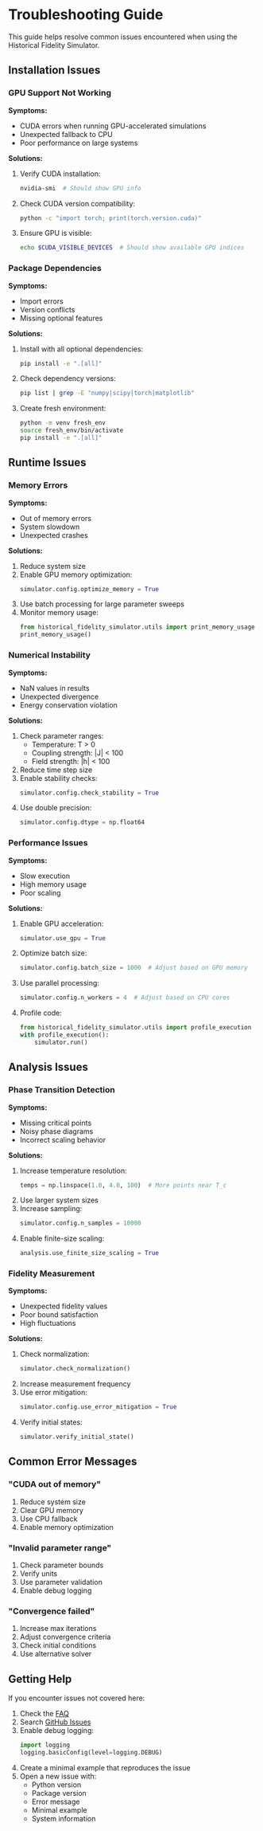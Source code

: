 # Troubleshooting Guide

This guide helps resolve common issues encountered when using the Historical Fidelity Simulator.

## Installation Issues

### GPU Support Not Working

**Symptoms:**
- CUDA errors when running GPU-accelerated simulations
- Unexpected fallback to CPU
- Poor performance on large systems

**Solutions:**
1. Verify CUDA installation:
   ```bash
   nvidia-smi  # Should show GPU info
   ```
2. Check CUDA version compatibility:
   ```bash
   python -c "import torch; print(torch.version.cuda)"
   ```
3. Ensure GPU is visible:
   ```bash
   echo $CUDA_VISIBLE_DEVICES  # Should show available GPU indices
   ```

### Package Dependencies

**Symptoms:**
- Import errors
- Version conflicts
- Missing optional features

**Solutions:**
1. Install with all optional dependencies:
   ```bash
   pip install -e ".[all]"
   ```
2. Check dependency versions:
   ```bash
   pip list | grep -E "numpy|scipy|torch|matplotlib"
   ```
3. Create fresh environment:
   ```bash
   python -m venv fresh_env
   source fresh_env/bin/activate
   pip install -e ".[all]"
   ```

## Runtime Issues

### Memory Errors

**Symptoms:**
- Out of memory errors
- System slowdown
- Unexpected crashes

**Solutions:**
1. Reduce system size
2. Enable GPU memory optimization:
   ```python
   simulator.config.optimize_memory = True
   ```
3. Use batch processing for large parameter sweeps
4. Monitor memory usage:
   ```python
   from historical_fidelity_simulator.utils import print_memory_usage
   print_memory_usage()
   ```

### Numerical Instability

**Symptoms:**
- NaN values in results
- Unexpected divergence
- Energy conservation violation

**Solutions:**
1. Check parameter ranges:
   - Temperature: T > 0
   - Coupling strength: |J| < 100
   - Field strength: |h| < 100
2. Reduce time step size
3. Enable stability checks:
   ```python
   simulator.config.check_stability = True
   ```
4. Use double precision:
   ```python
   simulator.config.dtype = np.float64
   ```

### Performance Issues

**Symptoms:**
- Slow execution
- High memory usage
- Poor scaling

**Solutions:**
1. Enable GPU acceleration:
   ```python
   simulator.use_gpu = True
   ```
2. Optimize batch size:
   ```python
   simulator.config.batch_size = 1000  # Adjust based on GPU memory
   ```
3. Use parallel processing:
   ```python
   simulator.config.n_workers = 4  # Adjust based on CPU cores
   ```
4. Profile code:
   ```python
   from historical_fidelity_simulator.utils import profile_execution
   with profile_execution():
       simulator.run()
   ```

## Analysis Issues

### Phase Transition Detection

**Symptoms:**
- Missing critical points
- Noisy phase diagrams
- Incorrect scaling behavior

**Solutions:**
1. Increase temperature resolution:
   ```python
   temps = np.linspace(1.0, 4.0, 100)  # More points near T_c
   ```
2. Use larger system sizes
3. Increase sampling:
   ```python
   simulator.config.n_samples = 10000
   ```
4. Enable finite-size scaling:
   ```python
   analysis.use_finite_size_scaling = True
   ```

### Fidelity Measurement

**Symptoms:**
- Unexpected fidelity values
- Poor bound satisfaction
- High fluctuations

**Solutions:**
1. Check normalization:
   ```python
   simulator.check_normalization()
   ```
2. Increase measurement frequency
3. Use error mitigation:
   ```python
   simulator.config.use_error_mitigation = True
   ```
4. Verify initial states:
   ```python
   simulator.verify_initial_state()
   ```

## Common Error Messages

### "CUDA out of memory"
1. Reduce system size
2. Clear GPU memory
3. Use CPU fallback
4. Enable memory optimization

### "Invalid parameter range"
1. Check parameter bounds
2. Verify units
3. Use parameter validation
4. Enable debug logging

### "Convergence failed"
1. Increase max iterations
2. Adjust convergence criteria
3. Check initial conditions
4. Use alternative solver

## Getting Help

If you encounter issues not covered here:

1. Check the [FAQ](faq.md)
2. Search [GitHub Issues](https://github.com/historical-fidelity-simulator/issues)
3. Enable debug logging:
   ```python
   import logging
   logging.basicConfig(level=logging.DEBUG)
   ```
4. Create a minimal example that reproduces the issue
5. Open a new issue with:
   - Python version
   - Package version
   - Error message
   - Minimal example
   - System information 